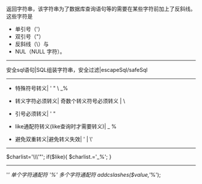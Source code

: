 
返回字符串，该字符串为了数据库查询语句等的需要在某些字符前加上了反斜线。
这些字符是
- 单引号（'）
- 双引号（"）
- 反斜线（\）与
- NUL（NULL 字符）。

---

安全sql语句|SQL组装字符串，安全过滤|escapeSql/safeSql

----------------------------------------------------
- 特殊符号转义| ' " \ _%

- 转义字符必须转义| 奇数个转义符号必须转义 | \
- 引号必须转义| ' "
- like通配符转义(like查询时才需要转义)| _ % 
- 避免双重转义|避免转义失效| \' | \\'

----------------------------------------------------

$charlist='\\\'"';
if($like){
	$charlist.='_%';
}

-----------------------------------------------------------
'_' 单个字符通配符
'%' 多个字符通配符
addcslashes($value,'_%');